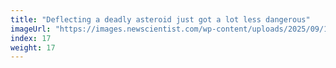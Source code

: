```yaml
---
title: "Deflecting a deadly asteroid just got a lot less dangerous"
imageUrl: "https://images.newscientist.com/wp-content/uploads/2025/09/10115742/SEI_265341371.jpg?width=788"
index: 17
weight: 17
---
```

